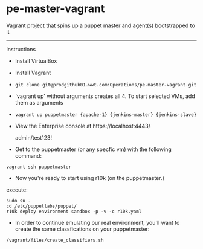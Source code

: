 pe-master-vagrant
=================
Vagrant project that spins up a puppet master and agent(s) bootstrapped to it
***
Instructions
* Install VirtualBox
* Install Vagrant
* <pre><code>git clone git@prodgithub01.wwt.com:Operations/pe-master-vagrant.git</code></pre>
* 'vagrant up' without arguments creates all 4. To start selected VMs, add them as arguments
* <pre><code>vagrant up puppetmaster {apache-1} {jenkins-master} {jenkins-slave} </code></pre>
* View the Enterprise console at https://localhost:4443/
  
  admin/test123!

* Get to the puppetmaster (or any specfic vm) with the following command:
<pre><code>vagrant ssh puppetmaster</code></pre>

* Now you're ready to start using r10k (on the puppetmaster.) 

execute:

<pre><code>sudo su -
cd /etc/puppetlabs/puppet/
r10k deploy environment sandbox -p -v -c r10k.yaml
</code></pre>

* In order to continue emulating our real environment, you'll want to create the same classfications on your puppetmaster:

<pre><code>/vagrant/files/create_classifiers.sh</code></pre>

